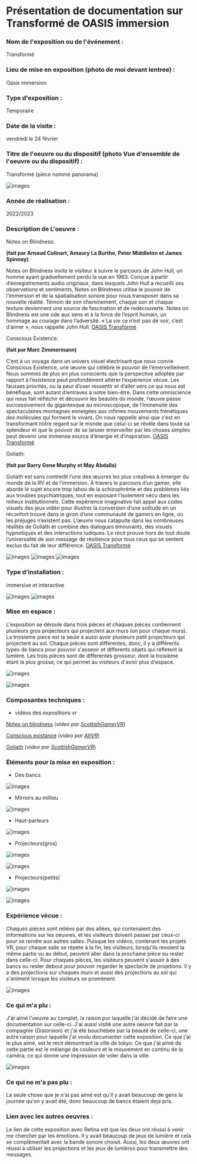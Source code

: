 # Présentation de documentation sur Transformé de OASIS immersion 



### Nom de l'exposition ou de l'événement :
Transformé



### Lieu de mise en exposition (photo de moi devant lentree) :
Oasis immersion




### Type d'exposition :
Temporaire



### Date de la visite :
vendredi le 24 février

### Titre de l'oeuvre ou du dispositif (photo Vue d'ensemble de l'oeuvre ou du dispositif) :
Transformé (pièce nommé panorama)


![images](media/OASIS_Transforme_vue_ensemble.jpg)


### Année de réalisation :
2022/2023 

### Description de L'oeuvre :
 

 Notes on Blindness:
 
 **(fait par Arnaud Colinart, Amaury La Burthe, Peter Middleton et James Spinney)**
 
 Notes on Blindness invite le visiteur à suivre le parcours de John Hull, un homme ayant graduellement perdu la vue en 1983. Conçue à partir d’enregistrements audio originaux, dans lesquels John Hull a recueilli ses observations et sentiments, Notes on Blindness utilise le pouvoir de l’immersion et de la spatialisation sonore pour nous transposer dans sa nouvelle réalité. Témoin de son cheminement, chaque son et chaque texture deviennent une source de fascination et de redécouverte. Notes on Blindness est une ode aux sens et à la force de l’esprit humain, un hommage au courage dans l’adversité. « La vie ce n’est pas de voir, c’est d’aimer », nous rappelle John Hull.
 [OASIS Transformé](https://oasis.im/transforme/)
 
 
 Conscious Existence:

 **(fait par Marc Zimmermann)**
 
 C’est à un voyage dans un univers visuel électrisant que nous convie Conscious Existence, une œuvre qui célèbre le pouvoir de l’émerveillement. Nous sommes de plus en plus conscients que la perspective adoptée par rapport à l’existence peut profondément altérer l’expérience vécue. Les fausses priorités, ou la peur d’oser ressentir et d’aller vers ce qui nous est bénéfique, sont autant d’entraves à notre bien-être. Dans cette omniscience qui nous fait réfléchir et découvrir les beautés du monde, l’œuvre passe successivement du gigantesque au microscopique, de l’immensité des spectaculaires montagnes enneigées aux infimes mouvements frénétiques des molécules qui forment le vivant. On nous rappelle ainsi que c’est en transformant notre regard sur le monde que celui-ci se révèle dans toute sa splendeur et que le pouvoir de se laisser émerveiller par les choses simples peut devenir une immense source d’énergie et d’inspiration.
 [OASIS Transformé](https://oasis.im/transforme/)
 
 
 Goliath:
 
 **(fait par Barry Gene Murphy et May Abdalla)**
 
 Goliath est sans contredit l’une des œuvres les plus créatives à émerger du monde de la RV et de l’immersion. À travers le parcours d’un gamer, elle aborde le sujet encore trop tabou de la schizophrénie et des problèmes liés aux troubles psychiatriques, tout en exposant l’isolement vécu dans les milieux institutionnels. Cette expérience imaginative fait appel aux codes visuels des jeux vidéo pour illustrer la conversion d’une solitude en un réconfort trouvé dans le giron d’une communauté de gamers en ligne, où les préjugés n’existent pas. L’œuvre nous catapulte dans les nombreuses réalités de Goliath et combine des dialogues émouvants, des visuels hypnotiques et des interactions ludiques. Le récit prouve hors de tout doute l’universalité de son message de résilience pour tous ceux qui se sentent exclus du fait de leur différence.
 [OASIS Transformé](https://oasis.im/transforme/)
 
 
 
 
 



![images](media/OASIS_Transforme_vue_ensemble.jpg)
![images](media/OASIS_Transforme_vue_diagonale.jpg)
![images](media/OASIS_Transforme_vue_cote.jpg)




### Type d'installation :
immersive et interactive


![images](media/OASIS_Transforme_vue_ensemble.jpg)
![images](media/OASIS_Transforme_interractif_sol.jpg)



### Mise en espace :

L'exposition se déroule dans trois pièces et chaques pièces contiennent plusieurs gros projecteurs qui projectent aux murs (un pour chaque murs). La troisieme piece est la seule à aussi avoir plusieurs petit projecteurs qui projectent au sol. Chaque pièces sont différentes, donc, il y a différents types de bancs pour pouvoir s'asseoir et differents objets qui réfletent la lumière. Les trois pièces sont de differentes grosseur, dont la troisième étant la plus grosse, ce qui permet au visiteurs d'avoir plus d'espace. 




![images](media/OASIS_Transforme_vue_ensemble.jpg)


![images](media/OASIS_Transforme_plan.jpg)





### Composantes techniques :
* vidéos des expositions vr

[Notes on blindness](https://youtu.be/ef-Id3PsEzM) (*video par [ScottishGamerVR](https://www.youtube.com/@scottishgamervr)*)





[Conscious existance](https://youtu.be/FbicMIHg2XQ) (*video par [AltVR](https://www.youtube.com/@AltVR_YouTube)*)





[Goliath](https://youtu.be/QdcfLwZZ114) (*video par [ScottishGamerVR](https://www.youtube.com/watch?v=QdcfLwZZ114)*)






### Éléments pour la mise en exposition :
* Des bancs

![images](media/OASIS_Transforme_vue_diagonale.jpg)

* Mirroirs au millieu

![images](media/OASIS_Transforme_composantes_mirroirs.jpg)



* Haut-parleurs

![images](media/OASIS_Transforme_composantes_haut_parleur.jpg)



* Projecteurs(gros)

![images](media/OASIS_Transforme_composantes_gros_projecteur_cote.jpg)

![images](media/OASIS_Transforme_composantes_gros_projecteur_face.jpg)


* Projecteurs(petits)

![images](media/OASIS_Transforme_composantes_petit_projecteur.jpg)

![images](media/OASIS_Transforme_composantes_petit_projecteur_dessous.jpg)



### Expérience vécue :

Chaques pièces sont reliées par des allées, qui contenaient des informations sur les oeuvres, et les visiteurs doivent passer par ceux-ci pour se rendre aux autres salles. Puisque les vidéos, contenant les projets VR, pour chaque salle se répète à la fin, les visiteurs, lorsqu'ils revoient la même partie vu au début, peuvent aller dans la prochaine pièce ou rester dans celle-ci. Pour chaques pièces, les visiteurs peuvent s'assoir à des bancs ou rester debout pour pouvoir regarder le spectacle de projetions. Il y a des projections sur chaques murs et aussi des projections au sol qui s'animent lorsque les visiteurs se promènent. 

![images](media/OASIS_Transforme_posture_visiteur.jpg)

### Ce qui m'a plu :
J'ai aimé l'oeuvre au complet, la  raison pur laquelle j'ai décidé de faire une documentation sur celle-ci. J'ai aussi visité une autre oeuvre fait par la compagnie (Distorsion) et j'ai été bouchebée par la beauté de celle-ci, une autre raison pour laquelle j'ai voulu documenter cette exposition. Ce que j'ai le plus aimé, est le récit démontrant la ville de tokyo. Ce que j'ai aimé de cette partie est le mélange de couleurs et le mouvement en continu de la caméra, ce qui donne une impression de voler dans la ville.

![images](media/OASIS_Transforme_photo_parti_prefere.jpg)

### Ce qui ne m'a pas plu :

La seule chose que je n'ai pas aimé est qu'il y avait beaucoup de gens la journée qu'on y avait été, donc beaucoup de bancs étaient deja pris.

### Lien avec les autres oeuvres :
Le lien de cette exposition avec Retina est que les deux ont réussi à venir me chercher par les émotions. Il y avait beaucoup de jeux de lumière et cela se complémentait avec la bande sonore choisit. Aussi, les deux œuvres ont réussi à utiliser les projections et les jeux de lumières pour transmettre des messages. 

